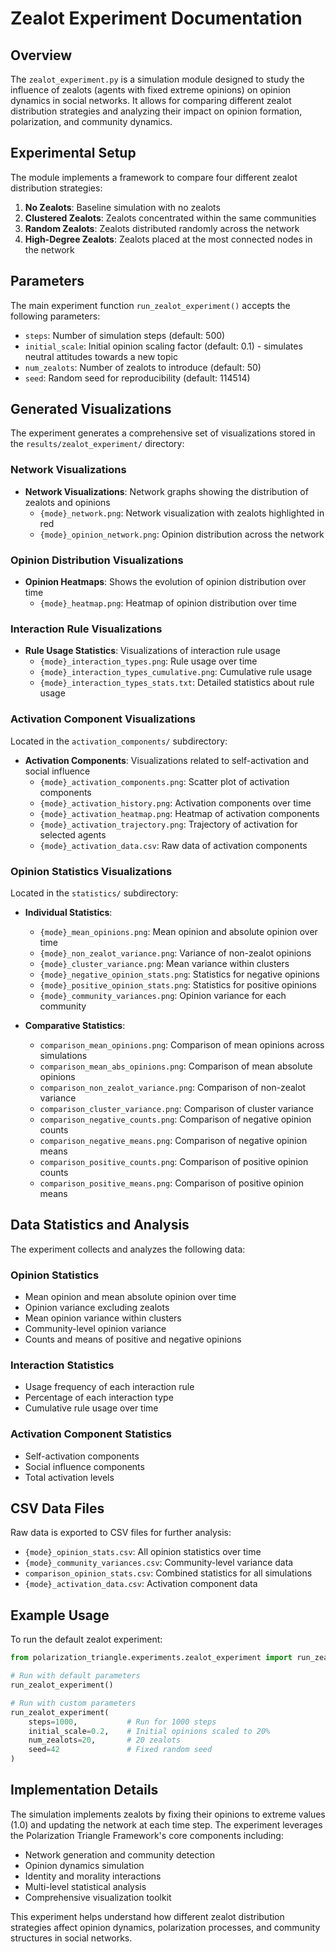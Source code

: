 # Zealot Experiment Documentation

## Overview

The `zealot_experiment.py` is a simulation module designed to study the influence of zealots (agents with fixed extreme opinions) on opinion dynamics in social networks. It allows for comparing different zealot distribution strategies and analyzing their impact on opinion formation, polarization, and community dynamics.

## Experimental Setup

The module implements a framework to compare four different zealot distribution strategies:

1. **No Zealots**: Baseline simulation with no zealots
2. **Clustered Zealots**: Zealots concentrated within the same communities
3. **Random Zealots**: Zealots distributed randomly across the network
4. **High-Degree Zealots**: Zealots placed at the most connected nodes in the network

## Parameters

The main experiment function `run_zealot_experiment()` accepts the following parameters:

- `steps`: Number of simulation steps (default: 500)
- `initial_scale`: Initial opinion scaling factor (default: 0.1) - simulates neutral attitudes towards a new topic
- `num_zealots`: Number of zealots to introduce (default: 50)
- `seed`: Random seed for reproducibility (default: 114514)

## Generated Visualizations

The experiment generates a comprehensive set of visualizations stored in the `results/zealot_experiment/` directory:

### Network Visualizations

- **Network Visualizations**: Network graphs showing the distribution of zealots and opinions
  - `{mode}_network.png`: Network visualization with zealots highlighted in red
  - `{mode}_opinion_network.png`: Opinion distribution across the network

### Opinion Distribution Visualizations

- **Opinion Heatmaps**: Shows the evolution of opinion distribution over time
  - `{mode}_heatmap.png`: Heatmap of opinion distribution over time

### Interaction Rule Visualizations

- **Rule Usage Statistics**: Visualizations of interaction rule usage
  - `{mode}_interaction_types.png`: Rule usage over time
  - `{mode}_interaction_types_cumulative.png`: Cumulative rule usage
  - `{mode}_interaction_types_stats.txt`: Detailed statistics about rule usage

### Activation Component Visualizations

Located in the `activation_components/` subdirectory:

- **Activation Components**: Visualizations related to self-activation and social influence
  - `{mode}_activation_components.png`: Scatter plot of activation components
  - `{mode}_activation_history.png`: Activation components over time
  - `{mode}_activation_heatmap.png`: Heatmap of activation components
  - `{mode}_activation_trajectory.png`: Trajectory of activation for selected agents
  - `{mode}_activation_data.csv`: Raw data of activation components

### Opinion Statistics Visualizations

Located in the `statistics/` subdirectory:

- **Individual Statistics**:
  - `{mode}_mean_opinions.png`: Mean opinion and absolute opinion over time
  - `{mode}_non_zealot_variance.png`: Variance of non-zealot opinions
  - `{mode}_cluster_variance.png`: Mean variance within clusters
  - `{mode}_negative_opinion_stats.png`: Statistics for negative opinions
  - `{mode}_positive_opinion_stats.png`: Statistics for positive opinions
  - `{mode}_community_variances.png`: Opinion variance for each community

- **Comparative Statistics**:
  - `comparison_mean_opinions.png`: Comparison of mean opinions across simulations
  - `comparison_mean_abs_opinions.png`: Comparison of mean absolute opinions
  - `comparison_non_zealot_variance.png`: Comparison of non-zealot variance
  - `comparison_cluster_variance.png`: Comparison of cluster variance
  - `comparison_negative_counts.png`: Comparison of negative opinion counts
  - `comparison_negative_means.png`: Comparison of negative opinion means
  - `comparison_positive_counts.png`: Comparison of positive opinion counts
  - `comparison_positive_means.png`: Comparison of positive opinion means

## Data Statistics and Analysis

The experiment collects and analyzes the following data:

### Opinion Statistics
- Mean opinion and mean absolute opinion over time
- Opinion variance excluding zealots
- Mean opinion variance within clusters
- Community-level opinion variance
- Counts and means of positive and negative opinions

### Interaction Statistics
- Usage frequency of each interaction rule
- Percentage of each interaction type
- Cumulative rule usage over time

### Activation Component Statistics
- Self-activation components
- Social influence components
- Total activation levels

## CSV Data Files

Raw data is exported to CSV files for further analysis:

- `{mode}_opinion_stats.csv`: All opinion statistics over time
- `{mode}_community_variances.csv`: Community-level variance data
- `comparison_opinion_stats.csv`: Combined statistics for all simulations
- `{mode}_activation_data.csv`: Activation component data

## Example Usage

To run the default zealot experiment:

```python
from polarization_triangle.experiments.zealot_experiment import run_zealot_experiment

# Run with default parameters
run_zealot_experiment()

# Run with custom parameters
run_zealot_experiment(
    steps=1000,           # Run for 1000 steps
    initial_scale=0.2,    # Initial opinions scaled to 20%
    num_zealots=20,       # 20 zealots
    seed=42               # Fixed random seed
)
```

## Implementation Details

The simulation implements zealots by fixing their opinions to extreme values (1.0) and updating the network at each time step. The experiment leverages the Polarization Triangle Framework's core components including:

- Network generation and community detection
- Opinion dynamics simulation
- Identity and morality interactions
- Multi-level statistical analysis
- Comprehensive visualization toolkit

This experiment helps understand how different zealot distribution strategies affect opinion dynamics, polarization processes, and community structures in social networks. 